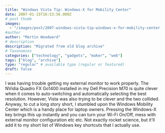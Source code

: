 ```yaml
---
title: "Windows Vista Tip: Windows-X for Mobility Center"
date: 2007-01-15T16:53:56.000Z
# post thumb
images:
  - "/images/post/2007-windows-vista-tip-windows-x-for-mobility-center.jpg"
#author
author: "Martin Woodward"
# description
description: "Migrated from old blog archive"
# Taxonomies
categories: ["technology", "gadgets", "maker", "web"]
tags: ["blog", "archive"]
type: "regular" # available type (regular or featured)
draft: false
---
```

[](http://www.woodwardweb.com/WindowsLiveWriter/WindowsVistaTipWindowsXforMobilityCenter_ED77/mobility_center4.png) I was having trouble getting my external monitor to work properly.  The NVidia Quadro FX Go1400 installed in my Dell Precision M70 is quite clever when it comes to auto-switching and automatically selecting the best resolution.  However, Vista was also trying to be clever and the two collided.  Anyway, to cut a long story short, I stumbled upon the Windows Mobility Center which is a handy place for laptop owners.  Pressing the Windows-X key brings this up instantly and you can turn your Wi-Fi On/Off, mess with external monitor configuration etc etc.  Not exactly rocket science, but it'll add it to my short list of Windows key shortcuts that I actually use.